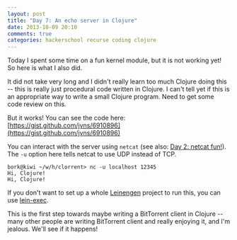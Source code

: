 ```yaml
---
layout: post
title: "Day 7: An echo server in Clojure"
date: 2013-10-09 20:10
comments: true
categories: hackerschool recurse coding clojure
---
```


Today I spent some time on a fun kernel module, but it is not working
yet!  So here is what I also did.

It did not take very long and I didn't really learn too much Clojure
doing this -- this is really just procedural code written in Clojure. I
can't tell yet if this is an appropriate way to write a small Clojure
program. Need to get some code review on this.

But it works! You can see the code here: [https://gist.github.com/jvns/6910896](https://gist.github.com/jvns/6910896)
<!-- more -->

You can interact with the server using `netcat`
(see also: [Day 2: netcat fun!](http://jvns.ca/blog/2013/10/01/day-2-netcat-fun/)).
The `-u` option here tells netcat to use UDP instead of TCP.

~~~
bork@kiwi ~/w/h/clorrent> nc -u localhost 12345
Hi, Clojure!
Hi, Clojure!
~~~

If you don't want to set up a whole
[Leinengen](https://github.com/technomancy/leiningen) project to run
this, you can use
[lein-exec](https://github.com/kumarshantanu/lein-exec).

This is the first step towards maybe writing a BitTorrent client in
Clojure -- many other people are writing BitTorrent client and really
enjoying it, and I'm jealous. We'll see if it happens!
